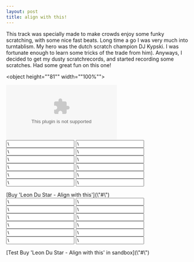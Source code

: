 ```yaml
---
layout: post
title: align with this!
---
```

This track was specially made to make crowds enjoy some funky scratching, with some nice fast beats. Long time a go I was very much into turntablism. My hero was the dutch scratch champion DJ Kypski. I was fortunate enough to learn some tricks of the trade from him). Anyways, I decided to get my dusty scratchrecords, and started recording some scratches. Had some great fun on this one!  
  

<object height="\"81\"" width="\"100%\"">
<param name="\"movie\"" value="\"http://player.soundcloud.com/player.swf?url=http%3A%2F%2Fapi.soundcloud.com%2Ftracks%2F9002945\"">
</param>
<param name="\"allowscriptaccess\"" value="\"always\"">
</param>
<embed allowscriptaccess="\"always\"" height="\"81\"" src="\"http://player.soundcloud.com/player.swf?url=http%3A%2F%2Fapi.soundcloud.com%2Ftracks%2F9002945\"" type="\"application/x-shockwave-flash\"" width="\"100%\"">
</embed>
</object>


<form action="\"https://www.paypal.com/cgi-bin/webscr\"" id="\"leon-du-star---align-with-this\"" method="\"post\"" style="\"\"">
<input name="\"custom\"" type="\"hidden\"" value="\"7\"">
</input>
<input name="\"cmd\"" type="\"hidden\"" value="\"_xclick\"">
</input>
<input align="" du="" name="\"item_name\"" star="" this="" type="\"hidden\"" value="\"Leon" with="">
</input>
<input name="\"business\"" type="\"hidden\"" value="\"info@leondustar.nl\"">
</input>
<input name="\"notify_url\"" type="\"hidden\"" value="\"http://www.leondustar.nl/paypal\"">
</input>
<input name="\"return\"" type="\"hidden\"" value="\"http://www.leondustar.nl/payment-succes\"">
</input>
<input name="\"return_url\"" type="\"hidden\"" value="\"http://www.leondustar.nl/payment-succes\"">
</input>
<input name="\"cancel_return\"" type="\"hidden\"" value="\"http://www.leondustar.nl/payment-cancel\"">
</input>
<input name="\"mc_currency\"" type="\"hidden\"" value="\"USD\"">
</input>
<input name="\"mc_gross\"" type="\"hidden\"" value="\"2.50\"">
</input>
<input name="\"amount\"" type="\"hidden\"" value="\"2.50\"">
</input>
<input name="\"rm\"" type="\"hidden\"" value="\"2\"">
</input>
</form>[Buy 'Leon Du Star - Align with this'](\"#\")  
  

<form action="\"https://www.sandbox.paypal.com/cgi-bin/webscr\"" id="\"leon-du-star---align-with-this_sandbox\"" method="\"post\"" style="\"\"">
<input name="\"custom\"" type="\"hidden\"" value="\"7\"">
</input>
<input name="\"cmd\"" type="\"hidden\"" value="\"_xclick\"">
</input>
<input align="" du="" name="\"item_name\"" star="" this="" type="\"hidden\"" value="\"Leon" with="">
</input>
<input name="\"business\"" type="\"hidden\"" value="\"paypal@leondustar.nl\"">
</input>
<input name="\"notify_url\"" type="\"hidden\"" value="\"http://www.leondustar.nl/paypal\"">
</input>
<input name="\"return\"" type="\"hidden\"" value="\"http://www.leondustar.nl/payment-succes\"">
</input>
<input name="\"return_url\"" type="\"hidden\"" value="\"http://www.leondustar.nl/payment-succes\"">
</input>
<input name="\"cancel_return\"" type="\"hidden\"" value="\"http://www.leondustar.nl/payment-cancel\"">
</input>
<input name="\"mc_currency\"" type="\"hidden\"" value="\"USD\"">
</input>
<input name="\"mc_gross\"" type="\"hidden\"" value="\"2.50\"">
</input>
<input name="\"amount\"" type="\"hidden\"" value="\"2.50\"">
</input>
<input name="\"rm\"" type="\"hidden\"" value="\"2\"">
</input>
</form>[Test Buy 'Leon Du Star - Align with this' in sandbox](\"#\")